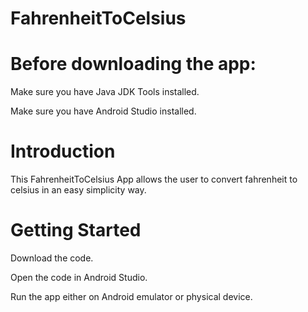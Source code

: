 # FahrenheitToCelsius

# Before downloading the app:

Make sure you have Java JDK Tools installed. 

Make sure you have Android Studio installed.

# Introduction

This FahrenheitToCelsius App allows the user to convert fahrenheit to celsius in an easy simplicity way.

# Getting Started

Download the code.

Open the code in Android Studio.

Run the app either on Android emulator or physical device.
